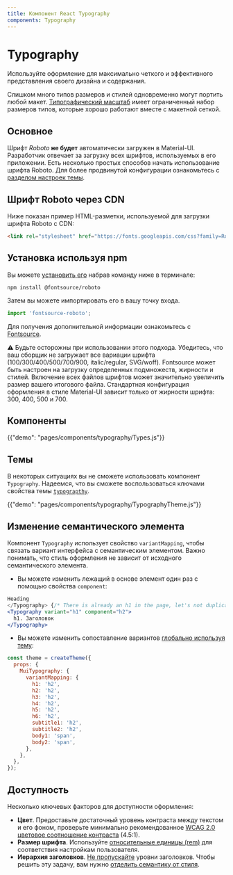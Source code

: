 ```yaml
---
title: Компонент React Typography
components: Typography
---
```


# Typography

<p class="description">Используйте оформление для максимально четкого и эффективного представления своего дизайна и содержания.</p>

Слишком много типов размеров и стилей одновременно могут портить любой макет. [Типографический масштаб](https://material.io/design/typography/#type-scale) имеет ограниченный набор размеров типов, которые хорошо работают вместе с макетной сеткой.

## Основное

Шрифт *Roboto* **не будет** автоматически загружен в Material-UI. Разработчик отвечает за загрузку всех шрифтов, используемых в его приложении. Есть несколько простых способов начать использование шрифта Roboto. Для более продвинутой конфигурации ознакомьтесь с [разделом настроек темы](/customization/typography/).

## Шрифт Roboto через CDN

Ниже показан пример HTML-разметки, используемой для загрузки шрифта Roboto с CDN:

```html
<link rel="stylesheet" href="https://fonts.googleapis.com/css?family=Roboto:300,400,500,700&display=swap" />
```

## Установка используя npm

Вы можете [установить его](https://www.npmjs.com/package/@fontsource/roboto) набрав команду ниже в терминале:

`npm install @fontsource/roboto`

Затем вы можете импортировать его в вашу точку входа.

```js
import 'fontsource-roboto';
```

Для получения дополнительной информации ознакомьтесь с [Fontsource](https://github.com/DecliningLotus/fontsource/blob/master/packages/roboto/README.md).

⚠️ Будьте осторожны при использовании этого подхода. Убедитесь, что ваш сборщик не загружает все вариации шрифта (100/300/400/500/700/900, italic/regular, SVG/woff). Fontsource может быть настроен на загрузку определенных подмножеств, жирности и стилей. Включение всех файлов шрифтов может значительно увеличить размер вашего итогового файла. Стандартная конфигурация оформления в стиле Material-UI зависит только от жирности шрифта: 300, 400, 500 и 700.

## Компоненты

{{"demo": "pages/components/typography/Types.js"}}

## Темы

В некоторых ситуациях вы не сможете использовать компонент `Typography`. Надеемся, что вы сможете воспользоваться ключами свойства темы [`typograpthy`](/customization/default-theme/?expand-path=$.typography).

{{"demo": "pages/components/typography/TypographyTheme.js"}}

## Изменение семантического элемента

Компонент `Typography` использует свойство `variantMapping`, чтобы связать вариант интерфейса с семантическим элементом. Важно понимать, что стиль оформления не зависит от исходного семантического элемента.

- Вы можете изменить лежащий в основе элемент один раз с помощью свойства `component`:

```jsx
Heading
</Typography> {/* There is already an h1 in the page, let's not duplicate it. */}
<Typography variant="h1" component="h2">
  h1. Заголовок
</Typography>
```

- Вы можете изменить сопоставление вариантов [глобально используя тему](/customization/globals/#default-props):

```js
const theme = createTheme({
  props: {
    MuiTypography: {
      variantMapping: {
        h1: 'h2',
        h2: 'h2',
        h3: 'h2',
        h4: 'h2',
        h5: 'h2',
        h6: 'h2',
        subtitle1: 'h2',
        subtitle2: 'h2',
        body1: 'span',
        body2: 'span',
      },
    },
  },
});
```

## Доступность

Несколько ключевых факторов для доступности оформления:

- **Цвет**. Предоставьте достаточный уровень контраста между текстом и его фоном, проверьте минимально рекомендованное [WCAG 2.0 цветовое соотношение контраста](https://www.w3.org/TR/UNDERSTANDING-WCAG20/visual-audio-contrast-contrast.html) (4.5:1).
- **Размер шрифта**. Используйте [относительные единицы (rem)](/customization/typography/#font-size) для соответствия настройкам пользователя.
- **Иерархия заголовков**. [Не пропускайте](https://www.w3.org/WAI/tutorials/page-structure/headings/) уровни заголовков. Чтобы решить эту задачу, вам нужно [отделить семантику от стиля](#changing-the-semantic-element).